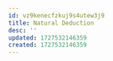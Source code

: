 ```yaml
---
id: vz9kenecfzkuj9s4utew3j9
title: Natural Deduction
desc: ''
updated: 1727532146359
created: 1727532146359
---
```

